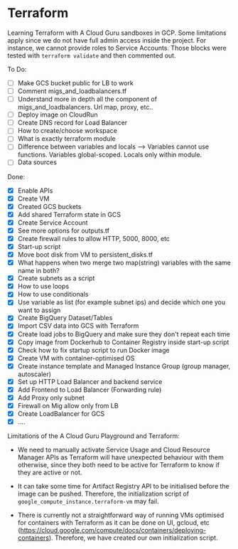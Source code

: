 # Terraform
Learning Terraform with A Cloud Guru sandboxes in GCP. Some limitations apply since we do not have full admin access inside the project.
For instance, we cannot provide roles to Service Accounts. Those blocks were tested with `terraform validate` and then commented out.


To Do:
- [ ] Make GCS bucket public for LB to work
- [ ] Comment migs_and_loadbalancers.tf
- [ ] Understand more in depth all the component of migs_and_loadbalancers. Url map, proxy, etc..
- [ ] Deploy image on CloudRun
- [ ] Create DNS record for Load Balancer
- [ ] How to create/choose workspace
- [ ] What is exactly terraform module
- [ ] Difference between variables and locals --> Variables cannot use functions. Variables global-scoped. Locals only within module.
- [ ] Data sources

Done:

- [X] Enable APIs
- [X] Create VM
- [X] Created GCS buckets
- [X] Add shared Terraform state in GCS
- [X] Create Service Account
- [X] See more options for outputs.tf
- [X] Create firewall rules to allow HTTP, 5000, 8000, etc
- [X] Start-up script
- [X] Move boot disk from VM to persistent_disks.tf
- [X] What happens when two merge two map(string) variables with the same name in both?
- [X] Create subnets as a script
- [X] How to use loops
- [X] How to use conditionals
- [X] Use variable as list (for example subnet ips) and decide which one you want to assign
- [X] Create BigQuery Dataset/Tables
- [X] Import CSV data into GCS with Terraform
- [X] Create load jobs to BigQuery and make sure they don't repeat each time
- [X] Copy image from Dockerhub to Container Registry inside start-up script
- [X] Check how to fix startup script to run Docker image
- [X] Create VM with container-optimised OS
- [X] Create instance template and Managed Instance Group (group manager, autoscaler)
- [X] Set up HTTP Load Balancer and backend service
- [X] Add Frontend to Load Balancer (Forwarding rule)
- [X] Add Proxy only subnet
- [X] Firewall on Mig allow only from LB
- [X] Create LoadBalancer for GCS
- [X] ....

Limitations of the A Cloud Guru Playground and Terraform:

- We need to manually activate Service Usage and Cloud Resource Manager APIs as Terraform will have unexpected behaviour with them otherwise,
since they both need to be active for Terraform to know if they are active or not.

- It can take some time for Artifact Registry API to be initialised before the image can be pushed. Therefore, the initialization script of `google_compute_instance.terraform-vm` may fail.

- There is currently not a straightforward way of running VMs optimised for containers with Terraform as it can be done on UI, gcloud, etc (https://cloud.google.com/compute/docs/containers/deploying-containers). Therefore, we have created our own initialization script.